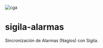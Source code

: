 ![cga](http://cga.ced.junta-andalucia.es/portal/wp-content/uploads/2016/06/transparente.png?style=centerme)

# sigila-alarmas
Sincronización de Alarmas (Nagios) con Sigila.
